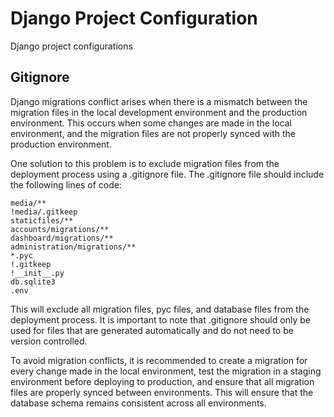 # Django Project Configuration
Django project configurations

## Gitignore
Django migrations conflict arises when there is a mismatch between the migration files in the local development environment and the production environment. This occurs when some changes are made in the local environment, and the migration files are not properly synced with the production environment.

One solution to this problem is to exclude migration files from the deployment process using a .gitignore file. The .gitignore file should include the following lines of code:

```
media/**
!media/.gitkeep
staticfiles/**
accounts/migrations/**
dashboard/migrations/**
administration/migrations/**
*.pyc
!.gitkeep
!__init__.py
db.sqlite3
.env
```

This will exclude all migration files, pyc files, and database files from the deployment process. It is important to note that .gitignore should only be used for files that are generated automatically and do not need to be version controlled.

To avoid migration conflicts, it is recommended to create a migration for every change made in the local environment, test the migration in a staging environment before deploying to production, and ensure that all migration files are properly synced between environments. This will ensure that the database schema remains consistent across all environments.
